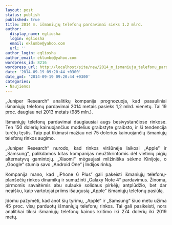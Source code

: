 ```yaml
---
layout: post
status: publish
published: true
title: 2014 m. išmaniųjų telefonų pardavimai sieks 1.2 mlrd.
author:
  display_name: egliosha
  login: egliosha
  email: eklumbe@yahoo.com
  url: ''
author_login: egliosha
author_email: eklumbe@yahoo.com
wordpress_id: 8216
wordpress_url: http://localhost/site/new/2014_m_ismaniuju_telefonu_pardavimai_sieks_12_mlrd/
date: '2014-09-19 09:20:44 +0300'
date_gmt: '2014-09-19 09:20:44 +0300'
categories:
- Naujienos
---
```

<p style="text-align: justify;">
	&bdquo;Juniper Research&ldquo; analitikų kompanija prognozuoja, kad pasauliniai i&scaron;maniųjų telefonų pardavimai 2014 metais pasieks 1,2 mlrd. vienetų. Tai 19 proc. daugiau nei 2013 metais (985 mln.).</p>
<p style="text-align: justify;">
	I&scaron;maniųjų telefonų pardavimai daugiausiai augs besivystančiose rinkose. Ten 150 dolerių kainuojančius modelius graibstyte graibsto, ir &scaron;i tendencija turėtų tęstis. Taip pat tikimasi mažiau nei 75 dolerius kainuojančių i&scaron;maniųjų telefonų rinkos augimo.</p>
<p style="text-align: justify;">
	&bdquo;Juniper Research&ldquo; nurodo, kad rinkos vir&scaron;ūnėje laikosi &bdquo;Apple&ldquo; ir &bdquo;Samsung&ldquo;, palikdamos kitas kompanijas neužtikrintomis dėl vietinių pigių alternatyvų gamintojų. &bdquo;Xiaomi&ldquo; mėgaujasi milžini&scaron;ka sėkme Kinijoje, o &bdquo;Google&ldquo; stumia savo &bdquo;Android One&ldquo; į Indijos rinką.</p>
<p style="text-align: justify;">
	Kompanija mano, kad &bdquo;iPhone 6 Plus&ldquo; gali pakeisti i&scaron;maniųjų telefonų-plan&scaron;ečių rinkos dinamiką ir sumažinti &bdquo;Galaxy Note 4&ldquo; pardavimus. Žinoma, pirmomis savaitėmis abu sulaukė solidaus pirkėjų antplūdžio, bet dar neai&scaron;ku, kaip vartotojai priims i&scaron;augusią &bdquo;Apple&ldquo; i&scaron;maniųjų telefonų pasiūlą.</p>
<p style="text-align: justify;">
	Įdomu pažymėti, kad anot &scaron;ių tyrimų, &bdquo;Apple&ldquo; ir &bdquo;Samsung&ldquo; &scaron;iuo metu užima 45 proc. visų parduotų i&scaron;maniųjų telefonų rinkos. Tai gali pasikeisti, nors analitikai tikisi i&scaron;maniųjų telefonų kainos kritimo iki 274 dolerių iki 2019 metų.&nbsp;</p>

